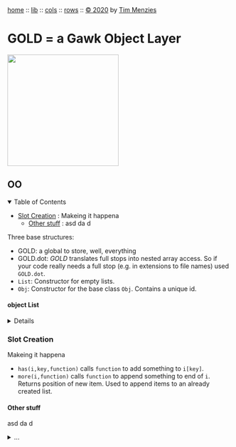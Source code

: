 <a name=top>&nbsp;<p>
<a href="https://github.com/timm/gold/blob/master/README.md#top">home</a> ::
<a href="https://github.com/timm/gold/blob/master/src/lib/README.md#top">lib</a> ::
<a href="https://github.com/timm/gold/blob/master/src/cols/README.md#top">cols</a> ::
<a href="https://github.com/timm/gold/blob/master/src/rows/README.md#top">rows</a> ::
<a href="http://github.com/timm/gold/blob/master/LICENSE.md#top">&copy;&nbsp;2020</a>&nbsp;by&nbsp;<a href="http://menzies.us">Tim&nbsp;Menzies</a>
<h1> GOLD = a Gawk Object Layer</h1>
<img width=250 src="https://raw.githubusercontent.com/timm/gold/master/etc/img/auk.png">

## OO
<details open><summary>Table of Contents</summary>

- [Slot Creation](#slotcreation) : Makeing it happena     
  - [Other stuff](#otherstuff) : asd da d

</details>
Three base structures:

- GOLD: a global to store, well, everything
- GOLD.dot: _GOLD_ translates full stops into nested array access. So if your code really needs a full stop 
  (e.g. in extensions to file names) used `GOLD.dot`.
- `List`: Constructor for empty lists.
- `Obj`: Constructor for the  base class `Obj`. Contains a unique id.

#### object List

<details>

```awk

BEGIN             { List(GOLD) ; GOLD.dot=sprintf("%c",46) }
function List(i)  { split("",i,"") }
function Obj(i)   { List(i); i.id = ++GOLD.id }
```
</details>

### Slot Creation 
Makeing it happena     

- `has(i,key,function)` calls `function` to add something to `i[key]`.
- `more(i,function)` calls `function` to append something to end of `i`. Returns position of new item.
  Used to append items to an already created list.

#### Other stuff
asd da d
<details><summary>...</summary>

```awk
function more( i,f,       k) { k=1+length(i); if(f) @f(i[k])      ; return k}
function morE( i,f,x1,    k) { k=1+length(i); if(f) @f(i[k],x1)   ; return k}
function moRE( i,f,x1,x2, k) { k=1+length(i); if(f) @f(i[k],x1,x2); return k}

function has0(i,k)           { i[k]["\t"]; delete i[k]["\t"]       }
function has( i,k,f)         { has0(i,k);  if(f) @f(i[k])          }
function haS( i,k,f,x1)      { has0(i,k);  if(f) @f(i[k],x1)       }
function hAS( i,k,f,x1,x2)   { has0(i,k);  if(f) @f(i[k],x1,x2)    }
```
</details>
